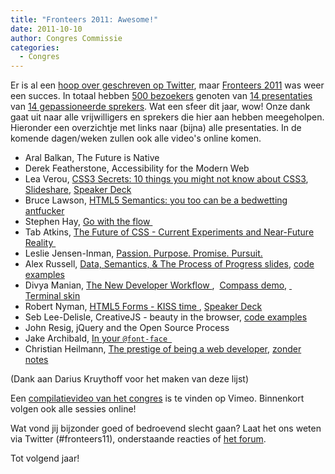 ```yaml
---
title: "Fronteers 2011: Awesome!"
date: 2011-10-10
author: Congres Commissie
categories: 
  - Congres
---
```

Er is al een [hoop over geschreven op Twitter](http://twitter.com/search/%23fronteers11%20OR%20FronteersConf), maar [Fronteers 2011](/congres/2011) was weer een succes. In totaal hebben [500 bezoekers](/congres/2011/attendees) genoten van [14 presentaties](/congres/2011/sessions) van [14 gepassioneerde sprekers](/congres/2011/speakers). Wat een sfeer dit jaar, wow! Onze dank gaat uit naar alle vrijwilligers en sprekers die hier aan hebben meegeholpen. Hieronder een overzichtje met links naar (bijna) alle presentaties. In de komende dagen/weken zullen ook alle video's online komen.

* Aral Balkan, The Future is Native
* Derek Featherstone, Accessibility for the Modern Web
* Lea Verou, [CSS3 Secrets: 10 things you might not know about CSS3](http://leaverou.me/css3-secrets/#intro), [Slideshare](http://www.slideshare.net/LeaVerou/css3-secrets-10-things-you-might-not-know-about-css3), [Speaker Deck](http://speakerdeck.com/u/leaverou/p/css3-secrets-10-things-you-might-not-know-about-css3)
* Bruce Lawson, [HTML5 Semantics: you too can be a bedwetting antfucker](http://www.slideshare.net/brucelawson/you-too-can-be-a-bedwetting-antfucker-bruce-lawson-opera-fronteers-2011)
* Stephen Hay, [Go with the flow ](http://www.slideshare.net/stephenhay/go-with-the-flow-9595283)
* Tab Atkins, [The Future of CSS - Current Experiments and Near-Future Reality ](http://www.xanthir.com/talks/2011-10-06/)
* Leslie Jensen-Inman, [Passion. Purpose. Promise. Pursuit.](http://speakerdeck.com/u/jenseninman/p/passion-purpose-promise-pursuit)
* Alex Russell, [Data, Semantics, & The Process of Progress slides](http://infrequently.org/11/fronteers/fronteers.html), [code examples](http://infrequently.org/11/fowa/demos/shadow-dom-demo/)
* Divya Manian, [The New Developer Workflow ](http://nimbu.in/fronteers/#intro),  [Compass demo](https://github.com/nimbupani/compass-demos), [ Terminal skin](https://github.com/robbyrussell/oh-my-zsh)
* Robert Nyman, [HTML5 Forms - KISS time ](http://www.slideshare.net/robnyman/html5-forms-kiss-time-fronteers), [Speaker Deck](http://speakerdeck.com/u/robnyman/p/html5-forms-kiss-time-fronteers)
* Seb Lee-Delisle, CreativeJS - beauty in the browser, [code examples](https://github.com/sebleedelisle/JavaScript-PixelPounding-demos)
* John Resig, jQuery and the Open Source Process
* Jake Archibald, [In your `@font-face `](http://speakerdeck.com/u/jaffathecake/p/in-your-font-face)
* Christian Heilmann, [The prestige of being a web developer](http://www.slideshare.net/cheilmann/the-prestige-of-being-a-web-developer), [zonder notes](http://www.slideshare.net/cheilmann/the-prestige-of-being-a-web-developer-no-notes)

(Dank aan Darius Kruythoff voor het maken van deze lijst)

Een [compilatievideo van het congres](http://vimeo.com/30617937) is te vinden op Vimeo. Binnenkort volgen ook alle sessies online!

Wat vond jij bijzonder goed of bedroevend slecht gaan? Laat het ons weten via Twitter (#fronteers11), onderstaande reacties of [het forum](http://forum.fronteers.nl/topic/23/fronteers11/).

Tot volgend jaar!

